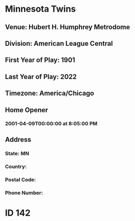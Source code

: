# Minnesota Twins
## Venue: Hubert H. Humphrey Metrodome
## Division: American League Central
## First Year of Play: 1901
## Last Year of Play: 2022
## Timezone: America/Chicago
## Home Opener
### 2001-04-09T00:00:00 at 8:05:00 PM
## Address
### 
### State: MN
### Country: 
### Postal Code: 
### Phone Number: 
# ID 142